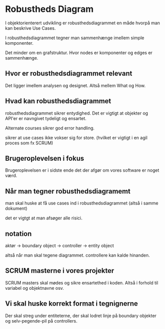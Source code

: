 # Robustheds Diagram

I objektorienterert udvikling er robusthedsdiagrammet en måde hvorpå man kan beskrive Use Cases.

I robusthedsdiagrammet tegner man sammenhænge imellem simple komponenter. 

Det minder om en grafstruktur. Hvor nodes er komponenter og edges er sammenhænge. 

## Hvor er robusthedsdiagrammet relevant

Det ligger imellem analysen og designet. Altså mellem What og How. 

## Hvad kan robusthedsdiagrammet

robusthedsdiagrammet sikrer entydighed. Det er vigtigt at objekter og API'er er navngivet tydeligt og ensartet. 

Alternate courses sikrer god error handling.

sikrer at use cases ikke vokser sig for store. (hvilket er vigtigt i en agil proces som fx SCRUM)

## Brugeroplevelsen i fokus

Brugeroplevelsen er i sidste ende det der afgør om vores software er noget værd. 

## Når man tegner robusthedsdiagramemt 

man skal huske at få use cases ind i robusthedsdiagrammet (altså i samme dokument)

det er vigtgt at man afsøger alle risici. 

## notation

aktør -> boundary object -> controller -> entity object 

altså når man skal tegene diagrammet. 
controllere kan kalde hinanden. 

## SCRUM masterne i vores projekter

SCRUM masters skal mødes og sikre ensartethed i koden. Altså i forhold til variabel og objektnavne osv.

## Vi skal huske korrekt format i tegnignerne

Der skal streg under entiteterne, der skal lodret linje på boundary objekter og selv-pegende-pil på controllers.
